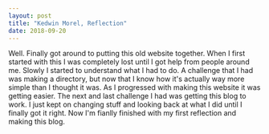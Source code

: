 ```yaml
---
layout: post
title: "Kedwin Morel, Reflection"
date: 2018-09-20
---
```


Well. Finally got around to putting this old website together. When I first started with this I was completely lost until I got help from people around me. Slowly I started to understand what I had to do. A challenge that I had was making a directory, but now that I know how it's actually way more simple than I thought it was. As I progressed with making this website it was getting easier. The next and last challenge I had was getting this blog to work. I just kept on changing stuff and looking back at what I did until I finally got it right. Now I'm fianlly finished with my first reflection and making this blog.
